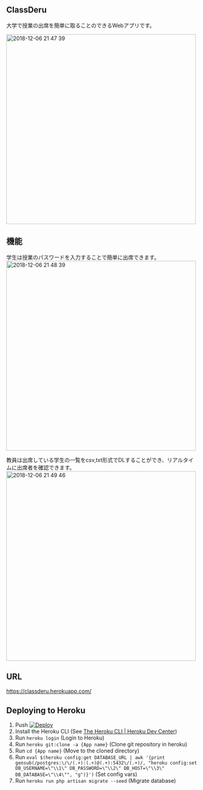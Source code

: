 ## ClassDeru
大学で授業の出席を簡単に取ることのできるWebアプリです。

<img width="500" alt="2018-12-06 21 47 39" src="https://user-images.githubusercontent.com/31591102/49585184-07c1ea80-f9a1-11e8-95d6-062a5337c173.png">

## 機能
学生は授業のパスワードを入力することで簡単に出席できます。
<img width="500" alt="2018-12-06 21 48 39" src="https://user-images.githubusercontent.com/31591102/49585313-5bcccf00-f9a1-11e8-941a-58a9c8ff772c.png">

教員は出席している学生の一覧をcsv,txt形式でDLすることができ、リアルタイムに出席者を確認できます。
<img width="500" alt="2018-12-06 21 49 46" src="https://user-images.githubusercontent.com/31591102/49585356-799a3400-f9a1-11e8-9a3f-06a83ec5f200.png">


## URL
https://classderu.herokuapp.com/  

## Deploying to Heroku
1. Push [![Deploy](https://www.herokucdn.com/deploy/button.png)](https://heroku.com/deploy?template=https://github.com/kons16/ClassDeru)
1. Install the Heroku CLI (See [The Heroku CLI | Heroku Dev Center](https://devcenter.heroku.com/articles/heroku-cli#download-and-install))
1. Run `heroku login` (Login to Heroku)
1. Run `heroku git:clone -a {App name}` (Clone git repository in heroku)
1. Run `cd {App name}` (Move to the cloned directory)
2. Run `eval $(heroku config:get DATABASE_URL | awk '{print gensub(/postgres:\/\/(.+):(.+)@(.+):5432\/(.+)/, "heroku config:set DB_USERNAME=\"\\1\" DB_PASSWORD=\"\\2\" DB_HOST=\"\\3\" DB_DATABASE=\"\\4\"", "g")}')` (Set config vars)
1. Run `heroku run php artisan migrate --seed` (Migrate database)
